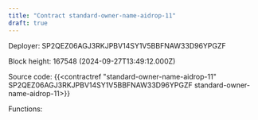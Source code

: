 ```yaml
---
title: "Contract standard-owner-name-aidrop-11"
draft: true
---
```

Deployer: SP2QEZ06AGJ3RKJPBV14SY1V5BBFNAW33D96YPGZF


 



Block height: 167548 (2024-09-27T13:49:12.000Z)

Source code: {{<contractref "standard-owner-name-aidrop-11" SP2QEZ06AGJ3RKJPBV14SY1V5BBFNAW33D96YPGZF standard-owner-name-aidrop-11>}}

Functions:


